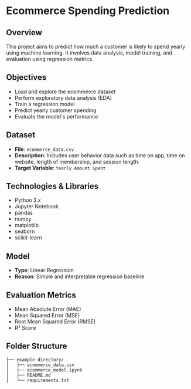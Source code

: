 # Ecommerce Spending Prediction

## Overview
This project aims to predict how much a customer is likely to spend yearly using machine learning. It involves data analysis, model training, and evaluation using regression metrics.

## Objectives
- Load and explore the ecommerce dataset
- Perform exploratory data analysis (EDA)
- Train a regression model
- Predict yearly customer spending
- Evaluate the model's performance

## Dataset
- **File**: `ecommerce_data.csv`
- **Description**: Includes user behavior data such as time on app, time on website, length of membership, and session length.
- **Target Variable**: `Yearly Amount Spent`

## Technologies & Libraries
- Python 3.x
- Jupyter Notebook
- pandas
- numpy
- matplotlib
- seaborn
- scikit-learn

## Model
- **Type**: Linear Regression
- **Reason**: Simple and interpretable regression baseline

## Evaluation Metrics
- Mean Absolute Error (MAE)
- Mean Squared Error (MSE)
- Root Mean Squared Error (RMSE)
- R² Score

## Folder Structure
<!-- TREEVIEW START -->
    ├── example-directory/
    │   ├── ecommerce_data.csv
    │   ├── ecommerce_model.ipynb
    │   ├── README.md
    │   └── requirements.txt
<!-- TREEVIEW END -->